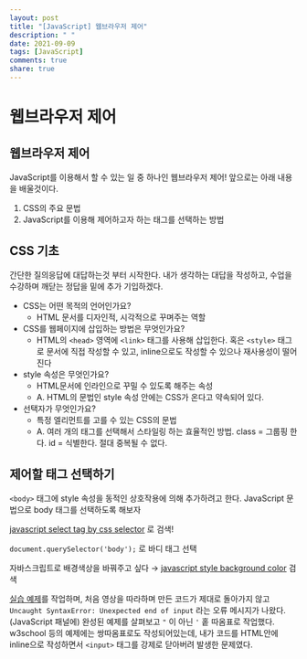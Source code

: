 ```yaml
---
layout: post
title: "[JavaScript] 웹브라우저 제어"
description: " "
date: 2021-09-09
tags: [JavaScript]
comments: true
share: true
---
```


# 웹브라우저 제어

## 웹브라우저 제어

JavaScript를 이용해서 할 수 있는 일 중 하나인 웹브라우저 제어! 앞으로는 아래 내용을 배울것이다.

1. CSS의 주요 문법
2. JavaScript를 이용해 제어하고자 하는 태그를 선택하는 방법

## **CSS 기초**

간단한 질의응답에 대답하는것 부터 시작한다. 내가 생각하는 대답을 작성하고, 수업을 수강하며 깨닫는 정답을 밑에 추가 기입하겠다.

- CSS는 어떤 목적의 언어인가요?
  - HTML 문서를 디자인적, 시각적으로 꾸며주는 역할
- CSS를 웹페이지에 삽입하는 방법은 무엇인가요?
  - HTML의 `<head>` 영역에 `<link>` 태그를 사용해 삽입한다. 혹은 `<style>` 태그로 문서에 직접 작성할 수 있고, inline으로도 작성할 수 있으나 재사용성이 떨어진다
- style 속성은 무엇인가요?
  - HTML문서에 인라인으로 꾸밀 수 있도록 해주는 속성
  - A. HTML의 문법인 style 속성  안에는 CSS가 온다고 약속되어 있다.
- 선택자가 무엇인가요?
  - 특정 엘리먼트를 고를 수 있는 CSS의 문법
  - A. 여러 개의 태그를 선택해서 스타일링 하는 효율적인 방법. class = 그룹핑 한다. id = 식별한다. 절대 중복될 수 없다.

## **제어할 태그 선택하기**

`<body>` 태그에 style 속성을 동적인 상호작용에 의해 추가하려고 한다. JavaScript 문법으로 body 태그를 선택하도록 해보자 

[javascript select tag by css selector](https://developer.mozilla.org/ko/docs/Web/API/Document/querySelector) 로 검색!

`document.querySelector('body');` 로 바디 태그 선택

자바스크립트로 배경색상을 바꿔주고 싶다 → [javascript style background color](https://www.w3schools.com/jsref/prop_style_backgroundcolor.asp) 검색

[실습 예제](https://codepen.io/onlyeon/pen/GRpdaVN)를 작업하며, 처음 영상을 따라하며 만든 코드가 제대로 돌아가지 않고 `Uncaught SyntaxError: Unexpected end of input` 라는 오류 메시지가 나왔다. (JavaScript 패널에) 완성된 예제를 살펴보고 `"` 이 아닌 `'` 홑 따옴표로 작업했다. w3school 등의 예제에는 쌍따옴표로도 작성되어있는데, 내가 코드를 HTML안에 inline으로 작성하면서 `<input>` 태그를 강제로 닫아버려 발생한 문제였다.